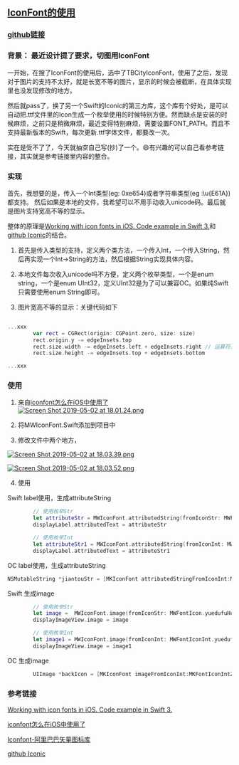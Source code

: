 ## [**IconFont的使用**](https://github.com/mokong/IconFont)

### [github链接](https://github.com/mokong/IconFont)

### 背景： 最近设计提了要求，切图用IconFont

一开始，在搜了IconFont的使用后，选中了TBCityIconFont，使用了之后，发现对于图片的支持不太好，就是长宽不等的图片，显示的时候会被截断，在具体实现里也没发现修改的地方。

然后就pass了，换了另一个Swift的Iconic的第三方库，这个库有个好处，是可以自动把.ttf文件里的Icon生成一个枚举使用的时候特别方便。然而缺点是安装的时候麻烦，之前只是稍微麻烦，最近变得特别麻烦，需要设置FONT_PATH。而且不支持最新版本的Swift，每次更新.ttf字体文件，都要改一次。

实在是受不了了，今天就抽空自己写(抄)了一个。😄有兴趣的可以自己看参考链接，其实就是参考链接里内容的整合。

### 实现
首先，我想要的是，传入一个Int类型(eg: 0xe654)或者字符串类型(eg :\u{E61A})都支持。 然后如果是本地的文件，我希望可以不用手动收入unicode码。最后就是图片支持宽高不等的显示。

整体的原理是[Working with icon fonts in iOS. Code example in Swift 3.](https://medium.com/@ankoma22/working-with-icon-fonts-in-ios-code-example-in-swift-3-561d47ae9d40)和[github Iconic](https://github.com/dzenbot/Iconic)的结合。

1. 首先是传入类型的支持，定义两个类方法，一个传入Int，一个传入String，然后再实现一个Int->String的方法，然后根据String实现具体内容。

2. 本地文件每次收入unicode吗不方便，定义两个枚举类型，一个是enum string，一个是enum UInt32，定义UInt32是为了可以兼容OC。如果纯Swift只需要使用enum String即可。

3. 图片宽高不等的显示：关键代码如下
```Swift

...xxx
        var rect = CGRect(origin: CGPoint.zero, size: size)
        rect.origin.y -= edgeInsets.top
        rect.size.width -= edgeInsets.left + edgeInsets.right // 运算符优先级注意
        rect.size.height -= edgeInsets.top + edgeInsets.bottom

...xxx

```

### **使用**
1. 来自[iconfont怎么在iOS中使用了](https://blog.csdn.net/qq_14920635/article/details/78408761)
   [![Screen Shot 2019-05-02 at 18.01.24.png](https://i.loli.net/2019/05/02/5ccac0097a219.png)](https://i.loli.net/2019/05/02/5ccac0097a219.png)

2. 将MWIconFont.Swift添加到项目中

3. 修改文件中两个地方，

[![Screen Shot 2019-05-02 at 18.03.39.png](https://i.loli.net/2019/05/04/5cccf96cc000c.png)](https://i.loli.net/2019/05/04/5cccf96cc000c.png)

[![Screen Shot 2019-05-02 at 18.03.52.png](https://i.loli.net/2019/05/04/5cccf9a0385ab.png)](https://i.loli.net/2019/05/04/5cccf9a0385ab.png)

4. 使用

Swift label使用，生成attributeString

```Swift
        // 使用枚举Str
        let attributeStr = MWIconFont.attributedString(fromIconStr: MWFontIcon.yuedufuHuodeIcon.rawValue, size: 50.0, color: UIColor.red)
        displayLabel.attributedText = attributeStr

        // 使用枚举Int
        let attributeStr1 = MWIconFont.attributedString(fromIconInt: MWFontIconInt.yuedufuHuodeIcon.rawValue, size: 50.0, color: UIColor.blue)
        displayLabel.attributedText = attributeStr1

```
OC label使用，生成attributeString
``` Swift
NSMutableString *jiantouStr = [MKIconFont attributedStringFromIconInt:MKFontIconIntZuojiantouIcon size:CGSizeMake(19.0, 19.0) color:[UIColor redColor]];
```

Swift 生成image

```Swift
        // 使用枚举Str
        let image =  MWIconFont.image(fromIconStr: MWFontIcon.yuedufuHuodeIcon.rawValue, size: CGSize(width: 30.0, height: 50.0), color: UIColor.cyan, edgeInsets: UIEdgeInsets(top: 0.0, left: 0.0, bottom: 0.0, right: -10.0))
        displayImageView.image = image

        // 使用枚举Int
        let image1 = MWIconFont.image(fromIconInt: MWFontIconInt.yuedufuHuodeIcon.rawValue, size: CGSize(width: 30.0, height: 50.0), color: UIColor.blue, edgeInsets:  UIEdgeInsets(top: 0.0, left: 0.0, bottom: 0.0, right: -10.0))
        displayImageView.image = image1

```

OC 生成image
```Swift
        UIImage *backIcon = [MKIconFont imageFromIconInt:MKFontIconIntZuojiantouIcon size:CGSizeMake(19.0, 19.0) color:[UIColor redColor]];

```




### **参考链接**
[Working with icon fonts in iOS. Code example in Swift 3.](https://medium.com/@ankoma22/working-with-icon-fonts-in-ios-code-example-in-swift-3-561d47ae9d40)

[iconfont怎么在iOS中使用了](https://blog.csdn.net/qq_14920635/article/details/78408761)

[Iconfont-阿里巴巴矢量图标库](https://www.iconfont.cn/help/detail?helptype=code)

[github Iconic](https://github.com/dzenbot/Iconic)
